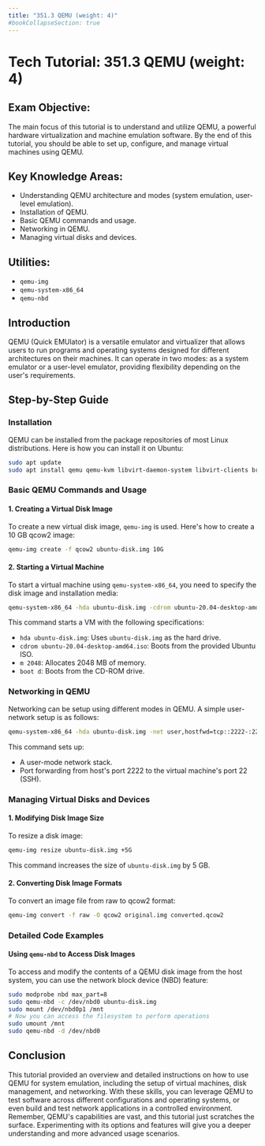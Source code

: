```yaml
---
title: "351.3 QEMU (weight: 4)"
#bookCollapseSection: true
---
```


# Tech Tutorial: 351.3 QEMU (weight: 4)

## Exam Objective:

The main focus of this tutorial is to understand and utilize QEMU, a powerful hardware virtualization and machine emulation software. By the end of this tutorial, you should be able to set up, configure, and manage virtual machines using QEMU.

## Key Knowledge Areas:

- Understanding QEMU architecture and modes (system emulation, user-level emulation).
- Installation of QEMU.
- Basic QEMU commands and usage.
- Networking in QEMU.
- Managing virtual disks and devices.

## Utilities:

- `qemu-img`
- `qemu-system-x86_64`
- `qemu-nbd`

## Introduction

QEMU (Quick EMUlator) is a versatile emulator and virtualizer that allows users to run programs and operating systems designed for different architectures on their machines. It can operate in two modes: as a system emulator or a user-level emulator, providing flexibility depending on the user's requirements.

## Step-by-Step Guide

### Installation

QEMU can be installed from the package repositories of most Linux distributions. Here is how you can install it on Ubuntu:

```bash
sudo apt update
sudo apt install qemu qemu-kvm libvirt-daemon-system libvirt-clients bridge-utils virt-manager
```

### Basic QEMU Commands and Usage

#### 1. Creating a Virtual Disk Image
To create a new virtual disk image, `qemu-img` is used. Here's how to create a 10 GB qcow2 image:

```bash
qemu-img create -f qcow2 ubuntu-disk.img 10G
```

#### 2. Starting a Virtual Machine
To start a virtual machine using `qemu-system-x86_64`, you need to specify the disk image and installation media:

```bash
qemu-system-x86_64 -hda ubuntu-disk.img -cdrom ubuntu-20.04-desktop-amd64.iso -m 2048 -boot d
```

This command starts a VM with the following specifications:
- `hda ubuntu-disk.img`: Uses `ubuntu-disk.img` as the hard drive.
- `cdrom ubuntu-20.04-desktop-amd64.iso`: Boots from the provided Ubuntu ISO.
- `m 2048`: Allocates 2048 MB of memory.
- `boot d`: Boots from the CD-ROM drive.

### Networking in QEMU

Networking can be setup using different modes in QEMU. A simple user-network setup is as follows:

```bash
qemu-system-x86_64 -hda ubuntu-disk.img -net user,hostfwd=tcp::2222-:22 -net nic
```

This command sets up:
- A user-mode network stack.
- Port forwarding from host's port 2222 to the virtual machine's port 22 (SSH).

### Managing Virtual Disks and Devices

#### 1. Modifying Disk Image Size
To resize a disk image:

```bash
qemu-img resize ubuntu-disk.img +5G
```

This command increases the size of `ubuntu-disk.img` by 5 GB.

#### 2. Converting Disk Image Formats
To convert an image file from raw to qcow2 format:

```bash
qemu-img convert -f raw -O qcow2 original.img converted.qcow2
```

### Detailed Code Examples

#### Using `qemu-nbd` to Access Disk Images

To access and modify the contents of a QEMU disk image from the host system, you can use the network block device (NBD) feature:

```bash
sudo modprobe nbd max_part=8
sudo qemu-nbd -c /dev/nbd0 ubuntu-disk.img
sudo mount /dev/nbd0p1 /mnt
# Now you can access the filesystem to perform operations
sudo umount /mnt
sudo qemu-nbd -d /dev/nbd0
```

## Conclusion

This tutorial provided an overview and detailed instructions on how to use QEMU for system emulation, including the setup of virtual machines, disk management, and networking. With these skills, you can leverage QEMU to test software across different configurations and operating systems, or even build and test network applications in a controlled environment. Remember, QEMU's capabilities are vast, and this tutorial just scratches the surface. Experimenting with its options and features will give you a deeper understanding and more advanced usage scenarios.